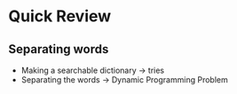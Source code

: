 # Quick Review

## Separating words

* Making a searchable dictionary -> tries
* Separating the words -> Dynamic Programming Problem

